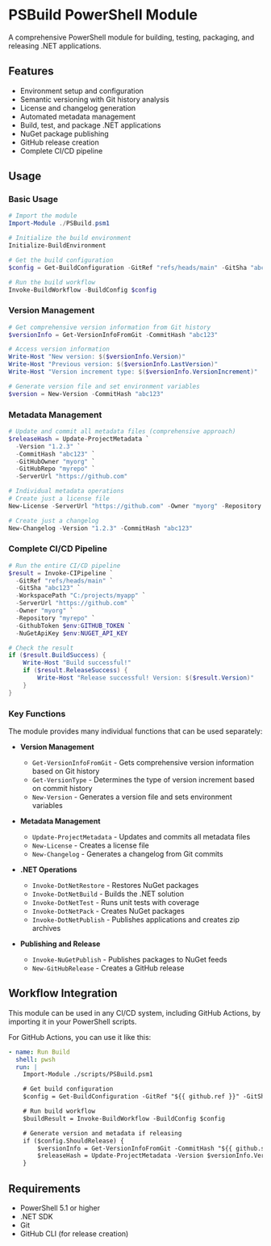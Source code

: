 # PSBuild PowerShell Module

A comprehensive PowerShell module for building, testing, packaging, and releasing .NET applications.

## Features

- Environment setup and configuration
- Semantic versioning with Git history analysis
- License and changelog generation
- Automated metadata management
- Build, test, and package .NET applications
- NuGet package publishing
- GitHub release creation
- Complete CI/CD pipeline

## Usage

### Basic Usage

```powershell
# Import the module
Import-Module ./PSBuild.psm1

# Initialize the build environment
Initialize-BuildEnvironment

# Get the build configuration
$config = Get-BuildConfiguration -GitRef "refs/heads/main" -GitSha "abc123" -WorkspacePath "C:/projects/myapp" -GithubToken $env:GITHUB_TOKEN

# Run the build workflow
Invoke-BuildWorkflow -BuildConfig $config
```

### Version Management

```powershell
# Get comprehensive version information from Git history
$versionInfo = Get-VersionInfoFromGit -CommitHash "abc123"

# Access version information
Write-Host "New version: $($versionInfo.Version)"
Write-Host "Previous version: $($versionInfo.LastVersion)"
Write-Host "Version increment type: $($versionInfo.VersionIncrement)"

# Generate version file and set environment variables
$version = New-Version -CommitHash "abc123"
```

### Metadata Management

```powershell
# Update and commit all metadata files (comprehensive approach)
$releaseHash = Update-ProjectMetadata `
  -Version "1.2.3" `
  -CommitHash "abc123" `
  -GitHubOwner "myorg" `
  -GitHubRepo "myrepo" `
  -ServerUrl "https://github.com"

# Individual metadata operations
# Create just a license file
New-License -ServerUrl "https://github.com" -Owner "myorg" -Repository "myrepo"

# Create just a changelog
New-Changelog -Version "1.2.3" -CommitHash "abc123"
```

### Complete CI/CD Pipeline

```powershell
# Run the entire CI/CD pipeline
$result = Invoke-CIPipeline `
  -GitRef "refs/heads/main" `
  -GitSha "abc123" `
  -WorkspacePath "C:/projects/myapp" `
  -ServerUrl "https://github.com" `
  -Owner "myorg" `
  -Repository "myrepo" `
  -GithubToken $env:GITHUB_TOKEN `
  -NuGetApiKey $env:NUGET_API_KEY

# Check the result
if ($result.BuildSuccess) {
    Write-Host "Build successful!"
    if ($result.ReleaseSuccess) {
        Write-Host "Release successful! Version: $($result.Version)"
    }
}
```

### Key Functions

The module provides many individual functions that can be used separately:

- **Version Management**
  - `Get-VersionInfoFromGit` - Gets comprehensive version information based on Git history
  - `Get-VersionType` - Determines the type of version increment based on commit history
  - `New-Version` - Generates a version file and sets environment variables

- **Metadata Management**
  - `Update-ProjectMetadata` - Updates and commits all metadata files
  - `New-License` - Creates a license file
  - `New-Changelog` - Generates a changelog from Git commits

- **.NET Operations**
  - `Invoke-DotNetRestore` - Restores NuGet packages
  - `Invoke-DotNetBuild` - Builds the .NET solution
  - `Invoke-DotNetTest` - Runs unit tests with coverage
  - `Invoke-DotNetPack` - Creates NuGet packages
  - `Invoke-DotNetPublish` - Publishes applications and creates zip archives

- **Publishing and Release**
  - `Invoke-NuGetPublish` - Publishes packages to NuGet feeds
  - `New-GitHubRelease` - Creates a GitHub release

## Workflow Integration

This module can be used in any CI/CD system, including GitHub Actions, by importing it in your PowerShell scripts.

For GitHub Actions, you can use it like this:

```yaml
- name: Run Build
  shell: pwsh
  run: |
    Import-Module ./scripts/PSBuild.psm1

    # Get build configuration
    $config = Get-BuildConfiguration -GitRef "${{ github.ref }}" -GitSha "${{ github.sha }}" -WorkspacePath "${{ github.workspace }}" -GithubToken "${{ github.token }}"

    # Run build workflow
    $buildResult = Invoke-BuildWorkflow -BuildConfig $config

    # Generate version and metadata if releasing
    if ($config.ShouldRelease) {
        $versionInfo = Get-VersionInfoFromGit -CommitHash "${{ github.sha }}"
        $releaseHash = Update-ProjectMetadata -Version $versionInfo.Version -CommitHash "${{ github.sha }}" -GitHubOwner "${{ github.repository_owner }}" -GitHubRepo "${{ github.repository }}"
    }
```

## Requirements

- PowerShell 5.1 or higher
- .NET SDK
- Git
- GitHub CLI (for release creation)
